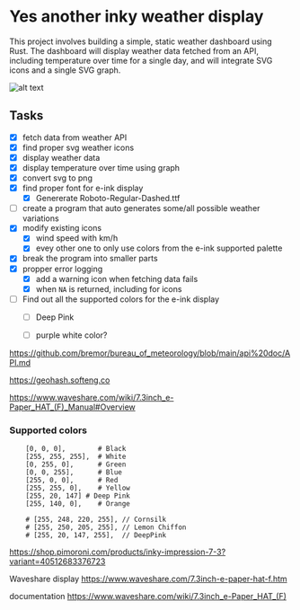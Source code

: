 # Yes another inky weather display

This project involves building a simple, static weather dashboard using Rust. The dashboard will display weather data fetched from an API, including temperature over time for a single day, and will integrate SVG icons and a single SVG graph.


![alt text](image.png)

## Tasks
- [x] fetch data from weather API
- [x] find proper svg weather icons
- [x] display weather data
- [x] display temperature over time using graph
- [x] convert svg to png
- [x] find proper font for e-ink display
  - [x] Genererate Roboto-Regular-Dashed.ttf
- [ ] create a program that auto generates some/all possible weather variations
- [x] modify existing icons
  - [x] wind speed with km/h
  - [x] evey other one to only use colors from the e-ink supported palette
- [x] break the program into smaller parts
- [x] propper error logging
  - [x] add a warning icon when fetching data fails
  - [x] when `NA` is returned, including for icons
- [ ] Find out all the supported colors for the e-ink display
  - [ ] Deep Pink 
  - [ ] purple white color?


https://github.com/bremor/bureau_of_meteorology/blob/main/api%20doc/API.md


https://geohash.softeng.co

https://www.waveshare.com/wiki/7.3inch_e-Paper_HAT_(F)_Manual#Overview

### Supported colors
        [0, 0, 0],        # Black
        [255, 255, 255],  # White
        [0, 255, 0],      # Green
        [0, 0, 255],      # Blue
        [255, 0, 0],      # Red
        [255, 255, 0],    # Yellow
        [255, 20, 147] # Deep Pink
        [255, 140, 0],    # Orange
        
        # [255, 248, 220, 255], // Cornsilk
        # [255, 250, 205, 255], // Lemon Chiffon
        # [255, 20, 147, 255],  // DeepPink


https://shop.pimoroni.com/products/inky-impression-7-3?variant=40512683376723

Waveshare display https://www.waveshare.com/7.3inch-e-paper-hat-f.htm

documentation https://www.waveshare.com/wiki/7.3inch_e-Paper_HAT_(F)
